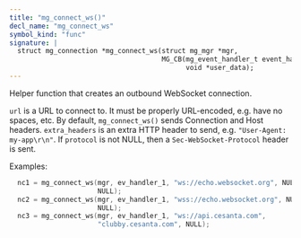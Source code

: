 ```yaml
---
title: "mg_connect_ws()"
decl_name: "mg_connect_ws"
symbol_kind: "func"
signature: |
  struct mg_connection *mg_connect_ws(struct mg_mgr *mgr,
                                      MG_CB(mg_event_handler_t event_handler,
                                            void *user_data);
---
```


Helper function that creates an outbound WebSocket connection.

`url` is a URL to connect to. It must be properly URL-encoded, e.g. have
no spaces, etc. By default, `mg_connect_ws()` sends Connection and
Host headers. `extra_headers` is an extra HTTP header to send, e.g.
`"User-Agent: my-app\r\n"`.
If `protocol` is not NULL, then a `Sec-WebSocket-Protocol` header is sent.

Examples:

```c
  nc1 = mg_connect_ws(mgr, ev_handler_1, "ws://echo.websocket.org", NULL,
                      NULL);
  nc2 = mg_connect_ws(mgr, ev_handler_1, "wss://echo.websocket.org", NULL,
                      NULL);
  nc3 = mg_connect_ws(mgr, ev_handler_1, "ws://api.cesanta.com",
                      "clubby.cesanta.com", NULL);
``` 

